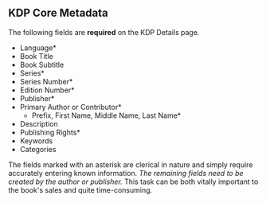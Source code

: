 ## KDP Core Metadata

The following fields are **required** on the KDP Details page.

- Language*
- Book Title
- Book Subtitle
- Series*
- Series Number*
- Edition Number*
- Publisher*
- Primary Author or Contributor*
    - Prefix, First Name, Middle Name, Last Name*
- Description
- Publishing Rights*
- Keywords
- Categories

The fields marked with an asterisk are clerical in nature and simply require accurately entering known information. *The remaining fields need to be created by the author or publisher.* This task can be both vitally important to the book's sales and quite time-consuming.


